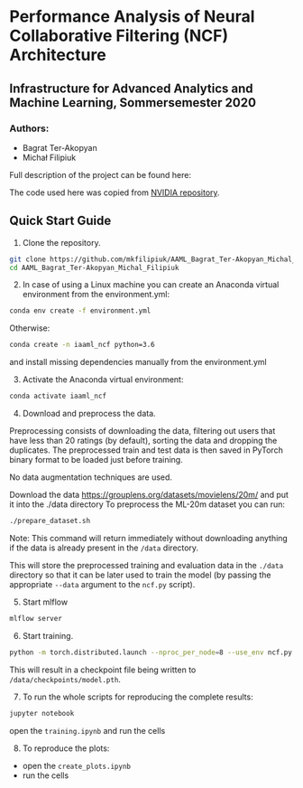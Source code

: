 # Performance Analysis of Neural Collaborative Filtering (NCF) Architecture

## Infrastructure for Advanced Analytics and Machine Learning, Sommersemester 2020

### Authors:
  * Bagrat Ter-Akopyan
  * Michał Filipiuk
  
Full description of the project can be found here: <link to our pdf file>  

The code used here was copied from [NVIDIA repository](https://github.com/NVIDIA/DeepLearningExamples/tree/17bc6aac816cbada40e799b06735c309f9b7043a/PyTorch/Recommendation/NCF).


## Quick Start Guide

1. Clone the repository.
```bash
git clone https://github.com/mkfilipiuk/AAML_Bagrat_Ter-Akopyan_Michal_Filipiuk
cd AAML_Bagrat_Ter-Akopyan_Michal_Filipiuk
```

2. In case of using a Linux machine you can create an Anaconda virtual environment from the environment.yml:
```bash
conda env create -f environment.yml
```
Otherwise:
```bash
conda create -n iaaml_ncf python=3.6
```
and install missing dependencies manually from the environment.yml

3. Activate the Anaconda virtual environment:
```bash
conda activate iaaml_ncf
```

4. Download and preprocess the data.

Preprocessing consists of downloading the data, filtering out users that have less than 20 ratings (by default), sorting the data and dropping the duplicates.
The preprocessed train and test data is then saved in PyTorch binary format to be loaded just before training.

No data augmentation techniques are used.

Download the data https://grouplens.org/datasets/movielens/20m/ and put it into the ./data directory
To preprocess the ML-20m dataset you can run:

```bash
./prepare_dataset.sh
```

Note: This command will return immediately without downloading anything if the data is already present in the `/data` directory.

This will store the preprocessed training and evaluation data in the `./data` directory so that it can be later
used to train the model (by passing the appropriate `--data` argument to the `ncf.py` script).

5. Start mlflow
```bash
mlflow server
```

6. Start training.

```bash
python -m torch.distributed.launch --nproc_per_node=8 --use_env ncf.py --data /data/cache/ml-20m --checkpoint_dir /data/checkpoints/
```

This will result in a checkpoint file being written to `/data/checkpoints/model.pth`.

7. To run the whole scripts for reproducing the complete results:
```bash
jupyter notebook
```
open the `training.ipynb` and run the cells

8. To reproduce the plots:
- open the `create_plots.ipynb`
- run the cells
